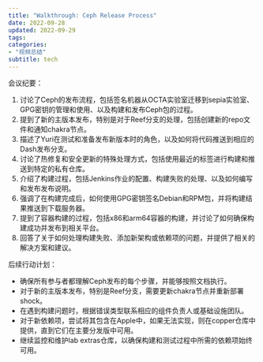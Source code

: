 ```yaml
---
title: "Walkthrough: Ceph Release Process"
date: 2022-09-28
updated: 2022-09-29
tags:
categories:
- "视频总结"
subtitle: tech
---
```



会议纪要：

1. 讨论了Ceph的发布流程，包括签名机器从OCTA实验室迁移到sepia实验室、GPG密钥的管理和使用、以及构建和发布Ceph包的过程。
2. 提到了新的主版本发布，特别是对于Reef分支的处理，包括创建新的repo文件和通知chakra节点。
3. 描述了Yuri在测试和准备发布新版本时的角色，以及如何将代码推送到相应的Dash发布分支。
4. 讨论了热修复和安全更新的特殊处理方式，包括使用最近的标签进行构建和推送到特定的私有仓库。
5. 介绍了构建过程，包括Jenkins作业的配置、构建失败的处理、以及如何编写和发布发布说明。
6. 强调了在构建完成后，如何使用GPG密钥签名Debian和RPM包，并将构建结果推送到下载服务器。
7. 提到了容器构建的过程，包括x86和arm64容器的构建，并讨论了如何确保构建成功并发布到相关平台。
8. 回答了关于如何处理构建失败、添加新架构或依赖项的问题，并提供了相关的解决方案和建议。

后续行动计划：
- 确保所有参与者都理解Ceph发布的每个步骤，并能够按照文档执行。
- 对于新的主版本发布，特别是Reef分支，需要更新chakra节点并重新部署shock。
- 在遇到构建问题时，根据错误类型联系相应的组件负责人或基础设施团队。
- 对于新依赖项，尝试将其包含在Apple中，如果无法实现，则在copper仓库中提供，直到它们在主要分发版中可用。
- 继续监控和维护lab extras仓库，以确保构建和测试过程中所需的依赖项始终可用。